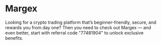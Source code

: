 # Margex
Looking for a crypto trading platform that’s beginner-friendly, secure, and rewards you from day one? Then you need to check out Margex — and even better, start with referral code "77481904" to unlock exclusive benefits.
